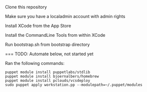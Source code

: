 Clone this repository

Make sure you have a localadmin account with admin rights

Install XCode from the App Store

Install the CommandLine Tools from within XCode

Run bootstrap.sh from bootstrap directory

=== TODO: Automate below, not started yet

Ran the following commands:

``` shell
puppet module install puppetlabs/stdlib
puppet module install bjoernalbers/homebrew
puppet module install pclouds/vcsdeploy
sudo puppet apply workstation.pp --modulepath=~/.puppet/modules
```
